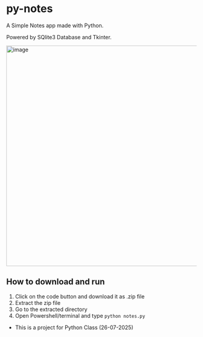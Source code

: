 # py-notes
A Simple Notes app made with Python.

Powered by SQlite3 Database and Tkinter.


<img width="674" height="584" alt="image" src="https://github.com/user-attachments/assets/c11f4ab6-cfe1-4694-878e-2ab03b25df8a" />

## How to download and run
1. Click on the code button and download it as .zip file
2. Extract the zip file
3. Go to the extracted directory
4. Open Powershell/terminal and type `python notes.py`

- This is a project for Python Class (26-07-2025)
